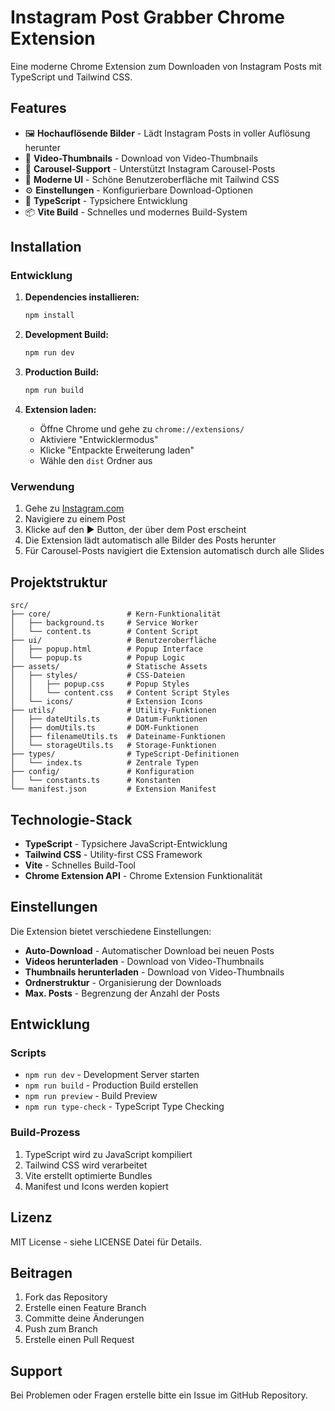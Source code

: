 # Instagram Post Grabber Chrome Extension

Eine moderne Chrome Extension zum Downloaden von Instagram Posts mit TypeScript und Tailwind CSS.

## Features

- 🖼️ **Hochauflösende Bilder** - Lädt Instagram Posts in voller Auflösung herunter
- 🎥 **Video-Thumbnails** - Download von Video-Thumbnails
- 📱 **Carousel-Support** - Unterstützt Instagram Carousel-Posts
- 🎨 **Moderne UI** - Schöne Benutzeroberfläche mit Tailwind CSS
- ⚙️ **Einstellungen** - Konfigurierbare Download-Optionen
- 🔄 **TypeScript** - Typsichere Entwicklung
- 📦 **Vite Build** - Schnelles und modernes Build-System

## Installation

### Entwicklung

1. **Dependencies installieren:**
   ```bash
   npm install
   ```

2. **Development Build:**
   ```bash
   npm run dev
   ```

3. **Production Build:**
   ```bash
   npm run build
   ```

4. **Extension laden:**
   - Öffne Chrome und gehe zu `chrome://extensions/`
   - Aktiviere "Entwicklermodus"
   - Klicke "Entpackte Erweiterung laden"
   - Wähle den `dist` Ordner aus

### Verwendung

1. Gehe zu [Instagram.com](https://instagram.com)
2. Navigiere zu einem Post
3. Klicke auf den ▶ Button, der über dem Post erscheint
4. Die Extension lädt automatisch alle Bilder des Posts herunter
5. Für Carousel-Posts navigiert die Extension automatisch durch alle Slides

## Projektstruktur

```
src/
├── core/                 # Kern-Funktionalität
│   ├── background.ts     # Service Worker
│   └── content.ts        # Content Script
├── ui/                   # Benutzeroberfläche
│   ├── popup.html        # Popup Interface
│   └── popup.ts          # Popup Logic
├── assets/               # Statische Assets
│   ├── styles/           # CSS-Dateien
│   │   ├── popup.css     # Popup Styles
│   │   └── content.css   # Content Script Styles
│   └── icons/            # Extension Icons
├── utils/                # Utility-Funktionen
│   ├── dateUtils.ts      # Datum-Funktionen
│   ├── domUtils.ts       # DOM-Funktionen
│   ├── filenameUtils.ts  # Dateiname-Funktionen
│   └── storageUtils.ts   # Storage-Funktionen
├── types/                # TypeScript-Definitionen
│   └── index.ts          # Zentrale Typen
├── config/               # Konfiguration
│   └── constants.ts      # Konstanten
└── manifest.json         # Extension Manifest
```

## Technologie-Stack

- **TypeScript** - Typsichere JavaScript-Entwicklung
- **Tailwind CSS** - Utility-first CSS Framework
- **Vite** - Schnelles Build-Tool
- **Chrome Extension API** - Chrome Extension Funktionalität

## Einstellungen

Die Extension bietet verschiedene Einstellungen:

- **Auto-Download** - Automatischer Download bei neuen Posts
- **Videos herunterladen** - Download von Video-Thumbnails
- **Thumbnails herunterladen** - Download von Video-Thumbnails
- **Ordnerstruktur** - Organisierung der Downloads
- **Max. Posts** - Begrenzung der Anzahl der Posts

## Entwicklung

### Scripts

- `npm run dev` - Development Server starten
- `npm run build` - Production Build erstellen
- `npm run preview` - Build Preview
- `npm run type-check` - TypeScript Type Checking

### Build-Prozess

1. TypeScript wird zu JavaScript kompiliert
2. Tailwind CSS wird verarbeitet
3. Vite erstellt optimierte Bundles
4. Manifest und Icons werden kopiert

## Lizenz

MIT License - siehe LICENSE Datei für Details.

## Beitragen

1. Fork das Repository
2. Erstelle einen Feature Branch
3. Committe deine Änderungen
4. Push zum Branch
5. Erstelle einen Pull Request

## Support

Bei Problemen oder Fragen erstelle bitte ein Issue im GitHub Repository.
